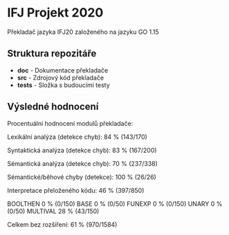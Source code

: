 # IFJ Projekt 2020
Překladač jazyka IFJ20 založeného na jazyku GO 1.15

## Struktura repozitáře

* **doc** - Dokumentace překladače
* **src** - Zdrojový kód překladače
* **tests** - Složka s budoucími testy 

## Výsledné hodnocení

Procentuální hodnocení modulů překladače:

Lexikální analýza (detekce chyb): 84 % (143/170)

Syntaktická analýza (detekce chyb): 83 % (167/200)

Sémantická analýza (detekce chyb): 70 % (237/338)

Sémantické/běhové chyby (detekce): 100 % (26/26)

Interpretace přeloženého kódu: 46 % (397/850)

BOOLTHEN 0 % (0/150)
BASE 0 % (0/50)
FUNEXP 0 % (0/150)
UNARY 0 % (0/50)
MULTIVAL 28 % (43/150)

Celkem bez rozšíření: 61 % (970/1584)
